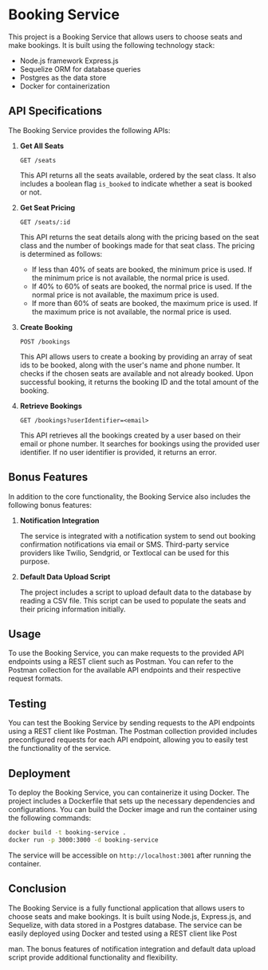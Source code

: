 # Booking Service

This project is a Booking Service that allows users to choose seats and make bookings. It is built using the following technology stack:

- Node.js framework Express.js
- Sequelize ORM for database queries
- Postgres as the data store
- Docker for containerization

## API Specifications

The Booking Service provides the following APIs:

1. **Get All Seats**

   `GET /seats`
   
   This API returns all the seats available, ordered by the seat class. It also includes a boolean flag `is_booked` to indicate whether a seat is booked or not.

2. **Get Seat Pricing**

   `GET /seats/:id`
   
   This API returns the seat details along with the pricing based on the seat class and the number of bookings made for that seat class. The pricing is determined as follows:
   - If less than 40% of seats are booked, the minimum price is used. If the minimum price is not available, the normal price is used.
   - If 40% to 60% of seats are booked, the normal price is used. If the normal price is not available, the maximum price is used.
   - If more than 60% of seats are booked, the maximum price is used. If the maximum price is not available, the normal price is used.

3. **Create Booking**

   `POST /bookings`
   
   This API allows users to create a booking by providing an array of seat ids to be booked, along with the user's name and phone number. It checks if the chosen seats are available and not already booked. Upon successful booking, it returns the booking ID and the total amount of the booking.

4. **Retrieve Bookings**

   `GET /bookings?userIdentifier=<email>`
   
   This API retrieves all the bookings created by a user based on their email or phone number. It searches for bookings using the provided user identifier. If no user identifier is provided, it returns an error.

## Bonus Features

In addition to the core functionality, the Booking Service also includes the following bonus features:

1. **Notification Integration**

   The service is integrated with a notification system to send out booking confirmation notifications via email or SMS. Third-party service providers like Twilio, Sendgrid, or Textlocal can be used for this purpose.

2. **Default Data Upload Script**

   The project includes a script to upload default data to the database by reading a CSV file. This script can be used to populate the seats and their pricing information initially.

## Usage

To use the Booking Service, you can make requests to the provided API endpoints using a REST client such as Postman. You can refer to the Postman collection for the available API endpoints and their respective request formats.

## Testing

You can test the Booking Service by sending requests to the API endpoints using a REST client like Postman. The Postman collection provided includes preconfigured requests for each API endpoint, allowing you to easily test the functionality of the service.

## Deployment

To deploy the Booking Service, you can containerize it using Docker. The project includes a Dockerfile that sets up the necessary dependencies and configurations. You can build the Docker image and run the container using the following commands:

```bash
docker build -t booking-service .
docker run -p 3000:3000 -d booking-service
```

The service will be accessible on `http://localhost:3001` after running the container.

## Conclusion

The Booking Service is a fully functional application that allows users to choose seats and make bookings. It is built using Node.js, Express.js, and Sequelize, with data stored in a Postgres database. The service can be easily deployed using Docker and tested using a REST client like Post

man. The bonus features of notification integration and default data upload script provide additional functionality and flexibility.
